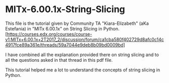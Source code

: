 # MITx-6.00.1x-String-Slicing

This file is the tutorial given by Community TA  "Kiara-Elizabeth" (aKa Estefania) in "MITx 6.00.1x" on String Slicing in Python.
[https://courses.edx.org/courses/course-v1:MITx+6.00.1x+2T2017_2/discussion/forum/ca1cba580f402729d8afc0c14c4917fce89a361e/threads/59a7044e9deb8b09bd0009bd]

I have combined all the explanation provided there on string slicing and to all the questions asked in that thread in this pdf file.

This tutorial helped me a lot to understand the concepts of string slicing in Python.
